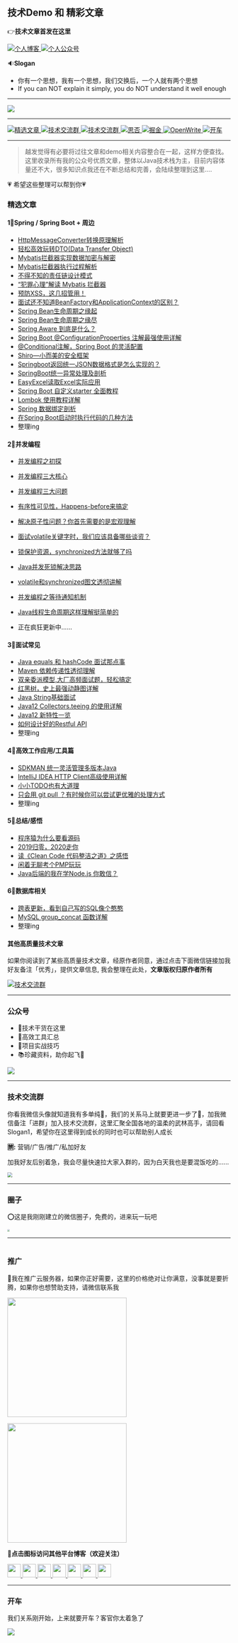 ## 技术Demo 和 精彩文章



👉**技术文章首发在这里**

<p>
<a href="https://dayarch.top">
<img src="https://img.shields.io/badge/BLOG-%E6%97%A5%E6%8B%B1%E4%B8%80%E5%85%B5-brightgreen.svg" alt="个人博客">
</a>
<a href="#公众号">
<img src="https://img.shields.io/badge/%E5%85%AC%E4%BC%97%E5%8F%B7-%E6%97%A5%E6%8B%B1%E4%B8%80%E5%85%B5-blue.svg" alt="个人公众号">
</a>
</p>


🔉**Slogan** 

- 你有一个思想，我有一个思想，我们交换后，一个人就有两个思想
- If you can NOT explain it simply, you do NOT understand it well enough



---



![](https://cdn.jsdelivr.net/gh/FraserYu/img-host/blog-imgtaidu11.png)



---

<p>
<a href="#精选文章">
<img src="https://img.shields.io/badge/%E5%96%84%E7%94%A8Ctrl+F-%E9%98%85%E8%AF%BB%E7%B2%BE%E9%80%89%E6%96%87%E7%AB%A0-orange.svg" alt="精选文章">
</a>
<a href="#技术交流群">
<img src="https://img.shields.io/badge/Chat-%E5%8A%A0%E7%BE%A4%E4%BA%A4%E6%B5%81-brightgreen.svg" alt="技术交流群">
</a>
<a href="#圈子">
<img src="https://img.shields.io/badge/Social-%E5%BE%AE%E4%BF%A1%E5%9C%88%E5%AD%90-red.svg" alt="技术交流群">
</a>
<a href="https://segmentfault.com/u/tanrigongyibing" target="_blank">
<img src="https://img.shields.io/badge/Follow-%E6%80%9D%E5%90%A6-green.svg" alt="思否">
</a>
<a href="https://juejin.im/user/5d072f9b5188257de35fd756" target="_blank">
<img src="https://img.shields.io/badge/Follow-%E6%8E%98%E9%87%91-blue.svg" alt="掘金">
</a>
<a href="https://openwrite.cn/" target="_blank">
<img src="https://img.shields.io/badge/Tool-OpenWrite-blueviolet.svg" alt="OpenWrite">
</a>
<a href="#开车">
<img src="https://img.shields.io/badge/Happy-%E5%BC%80%E8%BD%A6-yellow.svg" alt="开车">
</a>
</p>


---



>  越发觉得有必要将过往文章和demo相关内容整合在一起，这样方便查找。这里收录所有我的公众号优质文章，整体以Java技术栈为主，目前内容体量还不大，很多知识点我还在不断总结和完善，会陆续整理到这里....



💗 希望这些整理可以帮到你💗





### 精选文章



#### 1⃣️Spring / Spring Boot + 周边

- [HttpMessageConverter转换原理解析](https://dayarch.top/p/spring-boot-messageconverter.html)
- [轻松高效玩转DTO(Data Transfer Object)](https://mp.weixin.qq.com/s/rE_cX0Z7nccY5D6z3O7mUQ)
- [Mybatis拦截器实现数据加密与解密](https://dayarch.top/p/mybatis-interceptor-encrypt-decrypt.html)
- [Mybatis拦截器执行过程解析](https://mp.weixin.qq.com/s/YVl20QqUHTXMubr68wXR1A)
- [不得不知的责任链设计模式](https://mp.weixin.qq.com/s/SqIkX01JwR6QXKTa6Kqp4Q)
- [“犯罪心理”解读 Mybatis 拦截器](https://mp.weixin.qq.com/s/8ohtlnT1Z_O2q8I154Z3-g)
- [预防XSS，这几招管用！](https://mp.weixin.qq.com/s/iK3SQjxx5dSfE0lIWyYqmA)
- [面试还不知道BeanFactory和ApplicationContext的区别？](https://dayarch.top/p/difference-between-beanfactory-and-applicationcontext.html)
- [Spring Bean生命周期之缘起](https://dayarch.top/p/spring-bean-lifecycle-creation.html)
- [Spring Bean生命周期之缘尽](https://dayarch.top/p/spring-bean-lifecycle-destroy.html)
- [Spring Aware 到底是什么？](https://dayarch.top/p/spring-aware.html)
- [Spring Boot @ConfigurationProperties 注解最强使用详解](https://dayarch.top/p/spring-boot-configurationProperties-usage.html)
- [@Conditional注解，Spring Boot 的灵活配置](https://dayarch.top/p/spring-boot-condition-annotation.html)
- [Shiro—小而美的安全框架](https://dayarch.top/p/shiro-in-practice.html)
- [Springboot返回统一JSON数据格式是怎么实现的？](https://dayarch.top/p/spring-boot-global-return.html)
- [SpringBoot统一异常处理及剖析](https://dayarch.top/p/spring-boot-global-exception.html)
- [EasyExcel读取Excel实际应用](https://dayarch.top/p/easyexcel-read.html)
- [Spring Boot 自定义starter 全面教程](https://dayarch.top/p/spring-boot-starter-custom.html)
- [Lombok 使用教程详解](https://dayarch.top/p/lombok-usage.html)
- [Spring 数据绑定剖析](https://dayarch.top/p/spring-data-binding-mechanism.html)
- [在Spring Boot启动时执行代码的几种方法](https://dayarch.top/p/spring-boot-execute-on-startup.html)
- 整理ing





#### 2⃣️并发编程

- [并发编程之初探](https://dayarch.top/p/java-concurrency-metaphor.html)

- [并发编程三大核心](https://dayarch.top/p/java-concurrency-core.html)

- [并发编程三大问题](https://dayarch.top/p/java-concurrency-three-questions.html)

- [有序性可见性，Happens-before来搞定](https://dayarch.top/p/java-concurrency-happens-before-rule.html)

- [解决原子性问题？你首先需要的是宏观理解](https://dayarch.top/p/java-concurrency-atomic.html)

- [面试volatile关键字时，我们应该具备哪些谈资？](https://dayarch.top/p/java-concurrency-volatile.html)

- [锁保护资源，synchronized方法就够了吗](https://dayarch.top/p/java-concurrency-lock-resource.html)

- [Java并发死锁解决思路](https://dayarch.top/p/java-concurrency-dead-lock.html)

- [volatile和synchronized图文透彻讲解](https://dayarch.top/p/difference-between-volatile-and-synchronized-keyword.html)

- [并发编程之等待通知机制](https://dayarch.top/p/waiting-notification-mechanism.html)

- [Java线程生命周期这样理解挺简单的](https://dayarch.top/p/java-thread-life-cycle.html)

- 正在疯狂更新中......

  



#### 3⃣️面试常见

- [Java equals 和 hashCode 面试那点事](https://dayarch.top/p/java-equals-hashcode.html)
- [Maven 依赖传递性透彻理解](https://dayarch.top/p/maven-dependency-optional-transitive.html)
- [双亲委派模型,大厂高频面试题，轻松搞定](https://dayarch.top/p/java-parents-delegation-model.html)
- [红黑树，史上最强动静图详解](https://dayarch.top/p/redblack-tree.html)
- [Java String基础面试](https://dayarch.top/p/java-string-interview.html)
- [Java12 Collectors.teeing 的使用详解](https://dayarch.top/p/jdk12-collectors-teeing-api-usage.html)
- [Java12 新特性一览](https://dayarch.top/p/jdk12-new-feature-overview.html)
- [如何设计好的Restful API](https://dayarch.top/p/restful-api-design.html)
- 整理ing





#### 4⃣️高效工作应用/工具篇

- [SDKMAN 统一灵活管理多版本Java](https://dayarch.top/p/multiple-java-management.html)
- [IntelliJ IDEA HTTP Client高级使用详解](https://dayarch.top/p/http-client-advanced-usage.html)
- [小小TODO也有大道理](https://dayarch.top/p/how-to-use-todo-feature.html)
- [只会用 git pull ？有时候你可以尝试更优雅的处理方式](https://mp.weixin.qq.com/s/6dg3u2PkcTSQHu_3T_QYnA)
- 整理ing





#### 5⃣️总结/感悟

- [程序猿为什么要看源码](https://mp.weixin.qq.com/s/V7h8O6pVFQ-nr_iA2SNqtw)
- [2019归零，2020走你](https://dayarch.top/p/2019-summary.html)
- [读《Clean Code 代码整洁之道》之感悟](https://dayarch.top/p/book-reviews-clean-code.html)
- [闲着无聊考个PMP玩玩](https://dayarch.top/p/pmp-certificate.html)
- [Java后端的我在学Node.js 你敢信？](https://dayarch.top/p/start-to-learn-nodejs.html)





#### 6⃣️数据库相关

- [跨表更新，看到自己写的SQL像个憨憨](https://dayarch.top/p/mysql-cross-table-update.html)
- [MySQL group_concat 函数详解](https://dayarch.top/p/mysql-group-concat-function-usage.html)
- 整理ing





#### 其他高质量技术文章

如果你阅读到了某些高质量技术文章，经原作者同意，通过点击下面微信链接加我好友备注「优秀」，提供文章信息, 我会整理在此处，**文章版权归原作者所有**

<p><a href="#技术交流群">
<img src="https://img.shields.io/badge/Chat-%E5%8A%A0%E6%88%91%E5%BE%AE%E4%BF%A1-blue.svg" alt="技术交流群">
</a></p>


---



### 公众号

- 🧮技术干货在这里
- 🔧高效工具汇总
- 🧱项目实战技巧
- 📚珍藏资料，助你起飞🛫️ 



![](https://cdn.jsdelivr.net/gh/FraserYu/img-host/blog-imgqr.png)





---






### 

### 技术交流群

你看我微信头像就知道我有多单纯🌹，我们的关系马上就要更进一步了💋，加我微信备注「进群」加入技术交流群，这里汇聚全国各地的温柔的武林高手，请回看Slogan1，希望你在这里得到成长的同时也可以帮助别人成长 



**🈲️:** 营销/广告/推广/私加好友



加我好友后别着急，我会尽量快速拉大家入群的，因为白天我也是要混饭吃的......



<img src="https://cdn.jsdelivr.net/gh/FraserYu/img-host/blog-imgWechatIMG124.jpeg" style="zoom:70%;" />





---

### 圈子

⭕️这是我刚刚建立的微信圈子，免费的，进来玩一玩吧



<img src="https://cdn.jsdelivr.net/gh/FraserYu/img-host/blog-imgWechatIMG191.jpeg" style="zoom:30%;" />





---

#

### 推广

🎁我在推广云服务器，如果你正好需要，这里的价格绝对让你满意，没事就是要折腾，如果你也想赞助支持，请微信联系我

<p>
  <a href="https://www.aliyun.com/minisite/goods?userCode=d4nba2y2" title="阿里云" rel="external nofollow noopener noreferrer" target="_blank">
    <img src="https://cdn.jsdelivr.net/gh/FraserYu/img-host/blog-imgaliyun300x90.jpg" width="269">
  </a>
</p>
<p>
  <a href="https://url.cn/5B5MNZY" title="阿里云" rel="external nofollow noopener noreferrer" target="_blank">
    <img src="https://cdn.jsdelivr.net/gh/FraserYu/img-host/blog-imgtengxunyun.jpg" width="269">
  </a>
</p>



📓**点击图标访问其他平台博客（欢迎关注）**

<div>
	<span>
		<a href="https://segmentfault.com/u/tanrigongyibing" title="思否" rel="external nofollow" target="_blank"><img src="https://cdn.jsdelivr.net/gh/FraserYu/img-host/blog-imgsf1.png" width="30">
		</a>
	</span>
	<span>
  	<a href="https://juejin.im/user/5d072f9b5188257de35fd756" title="掘金" rel="external nofollow" target="_blank"><img src="https://cdn.jsdelivr.net/gh/FraserYu/img-host/blog-imgjuejin.png" width="30">
  	</a>
  </span>
  <span>
  	<a href="https://www.jianshu.com/u/9f9cb4189453" title="简书" rel="external nofollow" target="_blank"><img src="https://cdn.jsdelivr.net/gh/FraserYu/img-host/blog-imgjianshu.png" width="30">
  	</a>
  </span>
  <span>
  	<a href="https://blog.csdn.net/yusimiao" title="CSDN" rel="external nofollow" target="_blank"><img src="https://cdn.jsdelivr.net/gh/FraserYu/img-host/blog-imgcsdn.svg" width="30">
  	</a>
  </span>        
  <span>
  	<a href="https://www.zhihu.com/people/claus-yu/activities" title="知乎" rel="external nofollow" target="_blank"><img src="https://cdn.jsdelivr.net/gh/FraserYu/img-host/blog-imgzhihu.png" width="30">
  	</a>
  </span>
  <span>
  	<a href="https://www.toutiao.com/c/user/103333527519/#mid=1637550143042563" title="头条" rel="external nofollow" target="_blank"><img src="https://cdn.jsdelivr.net/gh/FraserYu/img-host/blog-imgtoutiao.png" width="30">
  	</a>
  </span>           
  <span>
  	<a href="https://my.oschina.net/u/4149877" title="开源中国" rel="external nofollow" target="_blank"><img src="https://cdn.jsdelivr.net/gh/FraserYu/img-host/blog-imgosc.png" width="30">
  	</a>
  </span>
</div>


---



### 开车

我们关系刚开始，上来就要开车？客官你太着急了

![](https://cdn.jsdelivr.net/gh/FraserYu/img-host/blog-img20200207170937.png)








